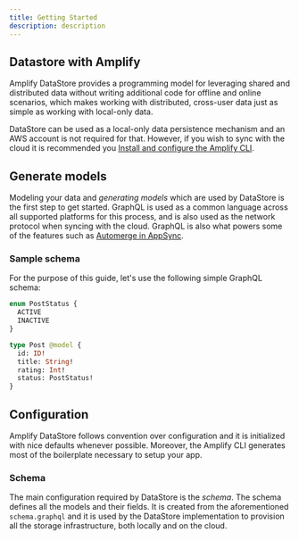 ```yaml
---
title: Getting Started
description: description
---
```


## Datastore with Amplify

Amplify DataStore provides a programming model for leveraging shared and distributed data without writing additional code for offline and online scenarios, which makes working with distributed, cross-user data just as simple as working with local-only data.

<amplify-callout>

DataStore can be used as a local-only data persistence mechanism and an AWS account is not required for that. However, if you wish to sync with the cloud it is recommended you [Install and configure the Amplify CLI](~/cli/start/install.md).

</amplify-callout>

## Generate models

Modeling your data and *generating models* which are used by DataStore is the first step to get started. GraphQL is used as a common language across all supported platforms for this process, and is also used as the network protocol when syncing with the cloud. GraphQL is also what powers some of the features such as [Automerge in AppSync](https://docs.aws.amazon.com/appsync/latest/devguide/conflict-detection-and-sync.html#automerge).

### Sample schema

For the purpose of this guide, let's use the following simple GraphQL schema:

```graphql
enum PostStatus {
  ACTIVE
  INACTIVE
}

type Post @model {
  id: ID!
  title: String!
  rating: Int!
  status: PostStatus!
}
```

<inline-fragment platform="js" src="~/lib/datastore/fragments/js/getting-started/generate-models.md"></inline-fragment>
<inline-fragment platform="ios" src="~/lib/datastore/fragments/ios/getting-started/generate-models.md"></inline-fragment>
<inline-fragment platform="android" src="~/lib/datastore/fragments/android/getting-started/generate-models.md"></inline-fragment>

## Configuration

Amplify DataStore follows convention over configuration and it is initialized with nice defaults whenever possible. Moreover, the Amplify CLI generates most of the boilerplate necessary to setup your app.

### Schema

The main configuration required by DataStore is the *schema*. The schema defines all the models and their fields. It is created from the aforementioned `schema.graphql` and it is used by the DataStore implementation to provision all the storage infrastructure, both locally and on the cloud.

<inline-fragment platform="js" src="~/lib/datastore/fragments/js/getting-started/configuration.md"></inline-fragment>
<inline-fragment platform="ios" src="~/lib/datastore/fragments/ios/getting-started/configuration.md"></inline-fragment>
<inline-fragment platform="android" src="~/lib/datastore/fragments/android/getting-started/configuration.md"></inline-fragment>
